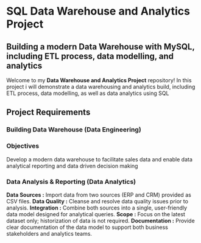 # SQL Data Warehouse and Analytics Project
## Building a modern Data Warehouse with MySQL, including ETL process, data modelling, and analytics
Welcome to my **Data Warehouse and Analytics Project** repository!
In this project i will demonstrate a data warehousing and analytics build, including ETL process, data modelling, as well as data analytics using SQL

## Project Requirements

### Building Data Warehouse (Data Engineering)

### Objectives
Develop a modern data warehouse to facilitate sales data and enable data analytical reporting and data driven decision making

### Data Analysis & Reporting (Data Analytics)
**Data Sources  :** Import data from two sources (ERP and CRM) provided as CSV files.
**Data Quality  :** Cleanse and resolve data quality issues prior to analysis.
**Integration   :** Combine both sources into a single, user-friendly data model designed for analytical queries.
**Scope         :** Focus on the latest dataset only; historization of data is not required.
**Documentation :** Provide clear documentation of the data model to support both business stakeholders and analytics teams.
##
